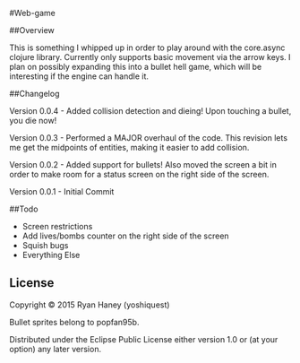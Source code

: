 #Web-game

##Overview

This is something I whipped up in order to play around with the core.async clojure library. Currently only supports basic movement via the arrow keys. I plan on possibly expanding this into a bullet hell game, which will be interesting if the engine can handle it.

##Changelog

Version 0.0.4 - Added collision detection and dieing! Upon touching a bullet, you die now!

Version 0.0.3 - Performed a MAJOR overhaul of the code. This revision lets me get the midpoints of entities, making it easier to add collision.

Version 0.0.2 - Added support for bullets! Also moved the screen a bit in order to make room for a status screen on the right side of the screen.

Version 0.0.1 - Initial Commit

##Todo

- Screen restrictions
- Add lives/bombs counter on the right side of the screen
- Squish bugs
- Everything Else

## License

Copyright © 2015 Ryan Haney (yoshiquest)

Bullet sprites belong to popfan95b.

Distributed under the Eclipse Public License either version 1.0 or (at
your option) any later version.
